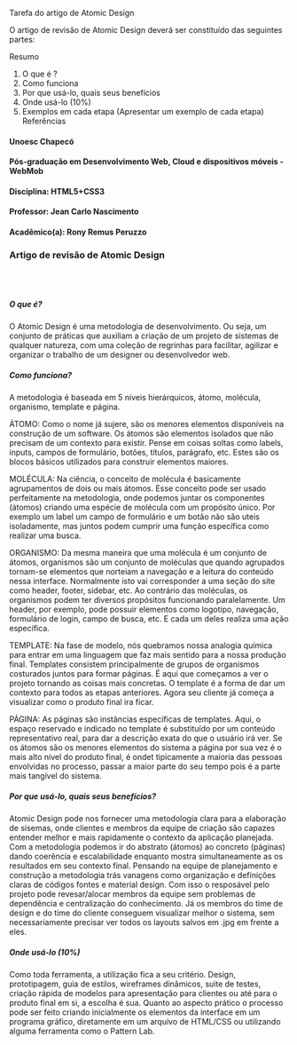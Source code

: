 Tarefa do artigo de Atomic Design

O artigo de revisão de Atomic Design deverá ser constituído das seguintes partes:

Resumo
1) O que é ?
2) Como funciona
3) Por que usá-lo, quais seus benefícios
4) Onde usá-lo (10%)
5) Exemplos em cada etapa (Apresentar um exemplo de cada etapa)
Referências


#### Unoesc Chapecó
#### Pós-graduação em Desenvolvimento Web, Cloud e dispositivos móveis - WebMob
#### Disciplina: HTML5+CSS3
#### Professor: Jean Carlo Nascimento
#### Acadêmico(a): Rony Remus Peruzzo
### Artigo de revisão de Atomic Design

</br></br>

##### O que é?

  O Atomic Design é uma metodologia de desenvolvimento. Ou seja, um conjunto de práticas que auxiliam a criação de um projeto de sistemas de qualquer natureza, com uma coleção de regrinhas para facilitar, agilizar e organizar o trabalho de um designer ou desenvolvedor web.
  
##### Como funciona?

  A metodologia é baseada em 5 níveis hierárquicos, átomo, molécula, organismo, template e página. 
  
  ÁTOMO: Como o nome já sujere, são os menores elementos disponíveis na construção de um software. Os átomos são elementos isolados que não precisam de um contexto para existir. Pense em coisas soltas como labels, inputs, campos de formulário, botões, títulos, parágrafo, etc. Estes são os blocos básicos utilizados para construir elementos maiores.
  
  MOLÉCULA: Na ciência, o conceito de molécula é basicamente agrupamentos de dois ou mais átomos. Esse conceito pode ser usado perfeitamente na metodologia, onde podemos juntar os componentes (átomos) criando uma espécie de molécula com um propósito único. Por exemplo um label um campo de formulário e um botão não são uteis isoladamente, mas juntos podem cumprir uma função específica como realizar uma busca.

  ORGANISMO: Da mesma maneira que uma molécula é um conjunto de átomos, organismos são um conjunto de moléculas que quando agrupados tornam-se elementos que norteiam a navegação e a leitura do conteúdo nessa interface.
  Normalmente isto vai corresponder a uma seção do site como header, footer, sidebar, etc. Ao contrário das moléculas, os organismos podem ter diversos propósitos funcionando paralelamente. Um header, por exemplo, pode possuir elementos como logotipo, navegação, formulário de login, campo de busca, etc. E cada um deles realiza uma ação específica. 
  
  TEMPLATE: Na fase de modelo, nós quebramos nossa analogia química para entrar em uma linguagem que faz mais sentido para a nossa produção final. Templates consistem principalmente de grupos de organismos costurados juntos para formar páginas. É aqui que começamos a ver o projeto tornando as coisas mais concretas. O template é a forma de dar um contexto para todos as etapas anteriores. Agora seu cliente já começa a visualizar como o produto final ira ficar.

  PÁGINA: As páginas são instâncias específicas de templates. Aqui, o espaço reservado e indicado no template é substituído por um conteúdo representativo real, para dar a descrição exata do que o usuário irá ver.
  Se os átomos são os menores elementos do sistema a página por sua vez é o mais alto nível do produto final, é ondet tipicamente a maioria das pessoas envolvidas no processo, passar a maior parte do seu tempo pois é a parte mais tangível do sistema.
  
##### Por que usá-lo, quais seus benefícios?

  Atomic Design pode nos fornecer uma metodologia clara para a elaboração de sisemas, onde clientes e membros da equipe de criação são capazes entender melhor e mais rapidamente o contexto da aplicação planejada. Com a metodologia podemos ir do abstrato (átomos) ao concreto (páginas) dando coerência e escalabilidade enquanto mostra simultaneamente as os resultados em seu contexto final. 
  Pensando na equipe de planejamento e construção a metodologia trás vanagens como organização e definições claras de códigos fontes e material design. Com isso o resposável pelo projeto pode revesar/alocar membros da equipe sem problemas de dependência e centralização do conhecimento.
  Já os membros do time de design e do time do cliente conseguem visualizar melhor o sistema, sem necessariamente precisar ver todos os layouts salvos em .jpg em frente a eles.
  
##### Onde usá-lo (10%)



  
  
  
  
  
  
  
  
  
  
  Como toda ferramenta, a utilização fica a seu critério. Design, prototipagem, guia de estilos, wireframes dinâmicos, suite de testes, criação rápida de modelos para apresentação para clientes ou até para o produto final em si, a escolha é sua.
  Quanto ao aspecto prático o processo pode ser feito criando inicialmente os elementos da interface em um programa gráfico, diretamente em um arquivo de HTML/CSS ou utilizando alguma ferramenta como o Pattern Lab.
